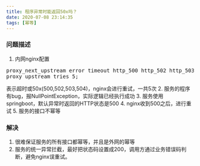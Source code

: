 ```yaml
---
title: 程序异常时能返回50x吗？
date: 2020-07-08 23:14:35
tags: [幂等]
---
```


### 问题描述

1. 内网nginx配置
<pre>
proxy_next_upstream error timeout http_500 http_502 http_503 http_504;
proxy_upstream_tries 5;
</pre>
表示超时或50x(500,502,503,504)，nginx会进行重试，一共5次
2. 服务的程序有bug，报NullPointException，实际逻辑已经执行成功
3. 服务使用springboot，默认异常时返回的HTTP状态是500
4. nginx收到500之后，进行重试
5. 服务的接口不幂等

### 解决
1. 很难保证服务的所有接口都幂等，并且是外网的幂等
2. 服务的统一异常拦截，最好把状态码设置成200，调用方通过业务错误码判断，避免nginx误重试。



   

   

   

   

   